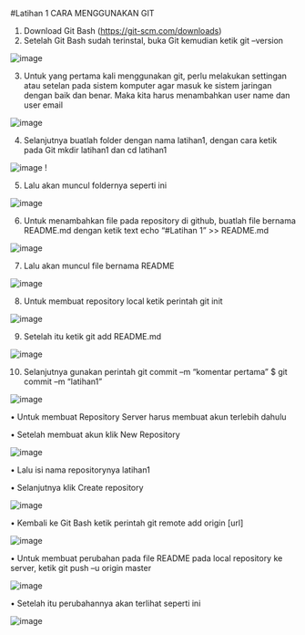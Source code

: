 #Latihan 1
CARA MENGGUNAKAN GIT
1.	Download Git Bash (https://git-scm.com/downloads)
2.	Setelah Git Bash sudah terinstal, buka Git kemudian ketik git –version

![image](https://user-images.githubusercontent.com/56709070/67139677-00d05d80-f27d-11e9-8123-67c2f32b7f90.png)
 
3.	Untuk yang pertama kali menggunakan git, perlu melakukan settingan atau setelan pada sistem komputer agar masuk ke sistem jaringan dengan baik dan benar. Maka kita harus menambahkan user name dan user email
 
 ![image](https://user-images.githubusercontent.com/56709070/67139737-98ce4700-f27d-11e9-98ba-82818922443e.png)

4.	Selanjutnya buatlah folder dengan nama latihan1, dengan cara ketik pada Git  mkdir latihan1 dan cd latihan1
 
![image](https://user-images.githubusercontent.com/56709070/67139741-a388dc00-f27d-11e9-8c4f-6ed6db737953.png)
!

5.	Lalu akan muncul foldernya seperti ini

![image](https://user-images.githubusercontent.com/56709070/67139879-468e2580-f27f-11e9-90ac-01f88d07c3a4.png)
 
6.	Untuk menambahkan file pada repository di github, buatlah file bernama README.md dengan ketik text echo “#Latihan 1” >> README.md
 

![image](https://user-images.githubusercontent.com/56709070/67139753-b69bac00-f27d-11e9-91c8-0785c901ae93.png)

7.	Lalu akan muncul file bernama README

![image](https://user-images.githubusercontent.com/56709070/67139759-be5b5080-f27d-11e9-836d-0623e1e27150.png)

8.	Untuk membuat repository local ketik perintah git init
 
![image](https://user-images.githubusercontent.com/56709070/67139902-6aea0200-f27f-11e9-85f7-e1c995a6f106.png)

9.	Setelah itu ketik git add README.md

![image](https://user-images.githubusercontent.com/56709070/67139915-910fa200-f27f-11e9-8802-25c39b86da6d.png)

10.	Selanjutnya gunakan perintah git commit –m “komentar pertama”
$ git commit –m “latihan1”

![image](https://user-images.githubusercontent.com/56709070/67139932-b7cdd880-f27f-11e9-8a55-de81ba519058.png)

•	Untuk membuat Repository Server harus membuat akun terlebih dahulu

•	Setelah membuat akun klik New Repository

![image](https://user-images.githubusercontent.com/56709070/67140028-902b4000-f280-11e9-84d7-31d334ddaaf5.png)
   
•	Lalu isi nama repositorynya latihan1

•	Selanjutnya klik Create repository

![image](https://user-images.githubusercontent.com/56709070/67140042-af29d200-f280-11e9-99b9-ee3420ba53f9.png)

•	Kembali ke Git Bash ketik perintah git remote add origin [url]

![image](https://user-images.githubusercontent.com/56709070/67139781-00849200-f27e-11e9-978e-ef8aa596120e.png)
 
•	Untuk membuat perubahan pada file README pada local repository ke server,  ketik git push –u origin master
 
 ![image](https://user-images.githubusercontent.com/56709070/67139783-09756380-f27e-11e9-83ba-3a7759dd43b5.png)
 
•	Setelah itu perubahannya akan terlihat seperti ini
 
![image](https://user-images.githubusercontent.com/56709070/67139786-15612580-f27e-11e9-95fa-7ed67128da0c.png)
